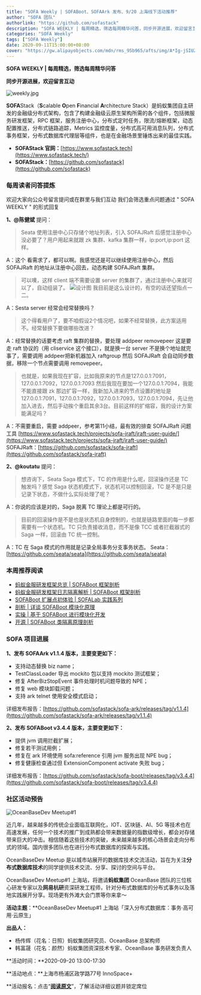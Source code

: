 ```yaml
---
title: "SOFA Weekly | SOFABoot、SOFAArk 发布、9/20 上海线下活动推荐"
author: "SOFA 团队"
authorlink: "https://github.com/sofastack"
description: "SOFA WEEKLY | 每周精选，筛选每周精华问答，同步开源进展，欢迎留言互动。"
categories: "SOFA Weekly"
tags: ["SOFA Weekly"]
date: 2020-09-11T15:00:00+08:00
cover: "https://gw.alipayobjects.com/mdn/rms_95b965/afts/img/A*Ig-jSIUZWx0AAAAAAAAAAAAAARQnAQ"
---
```


**SOFA WEEKLY | 每周精选，筛选每周精华问答**

**同步开源进展，欢迎留言互动**

![weekly.jpg](https://gw.alipayobjects.com/mdn/rms_95b965/afts/img/A*ARgKS6SuU7YAAAAAAAAAAAAAARQnAQ)

**SOFA**Stack（**S**calable **O**pen **F**inancial **A**rchitecture Stack）是蚂蚁集团自主研发的金融级分布式架构，包含了构建金融级云原生架构所需的各个组件，包括微服务研发框架，RPC 框架，服务注册中心，分布式定时任务，限流/熔断框架，动态配置推送，分布式链路追踪，Metrics 监控度量，分布式高可用消息队列，分布式事务框架，分布式数据库代理层等组件，也是在金融场景里锤炼出来的最佳实践。

- **SOFAStack 官网：**[https://www.sofastack.tech](https://www.sofastack.tech/)
- **SOFAStack：**[https://github.com/sofastack](https://github.com/sofastack)

### 每周读者问答提炼

欢迎大家向公众号留言提问或在群里与我们互动
我们会筛选重点问题通过 " SOFA WEEKLY " 的形式回复

**1、@陈健斌** 提问：

> Seata 使用注册中心只存储个地址列表，引入 SOFAJRaft 后感觉注册中心没必要了？用户用起来就跟 zk 集群、kafka 集群一样，ip:port,ip:port 这样。

A：这个 看需求了，都可以啊。我感觉还是可以继续使用注册中心，然后 SOFAJRaft 的地址从注册中心回去，动态构建 SOFAJRaft 集群。

> 可以噢，这样 client 端不需要设置 server 的集群了，通过注册中心来就可以了，自动组装了。
> ![设计图](https://cdn.nlark.com/yuque/0/2020/png/226702/1599815186271-93a9eba9-ec0f-49d4-985e-eabb90764e2a.png)
> 我目前是这么设计的，有空的话还望指点一二。

A：Sesta server 经常会经常替换吗？

> 这个得看用户了，要不咱假设2个情况吧，如果不经常替换，此方案适用不。经常替换下要做哪些改进？

A：经常替换的话要考虑 raft 集群的替换，要处理 addpeer removepeer 这是要走 raft 协议的（用 cliservice 这个接口），就是换一台 server 不是换个地址就完事了，需要调用 addpeer把新机器加入 raftgroup 然后 SOFAJRaft 会自动同步数据，移除一个节点需要调用 removepeer。

> 也就是，如果我现在扩容，比如我原来的节点是127.0.0.1:7091，127.0.0.1:7092，127.0.0.1:7093 然后我现在要加一个127.0.0.1:7094，我能不能直接跟 zk 那边扩容一样，我新加入进来的节点设置的地址是127.0.0.1:7091，127.0.0.1:7092，127.0.0.1:7093，127.0.0.1:7094，先让他加入进去，然后手动挨个重启其余3台。目前这样的扩缩容，我的设计方案能满足吗？

A：不需要重启，需要 addpeer，参考第11小结，最有效的排查 SOFAJRaft 问题工具
[https://www.sofastack.tech/projects/sofa-jraft/jraft-user-guide/](https://www.sofastack.tech/projects/sofa-jraft/jraft-user-guide/)
SOFAJRaft：[https://github.com/sofastack/sofa-jraft](https://github.com/sofastack/sofa-jraft)

**2、@koutatu** 提问：
> 想咨询下，Seata Saga 模式下，TC 的作用是什么呢，回滚操作还是 TC 触发吗？感觉 Saga 状态机模式下，状态机可以控制回滚，TC 是不是只是记录下状态，不做什么实际处理了呢？

A：你说的应该是对的，Saga 脱离 TC 理论上都是可行的。

> 目前的回滚操作是不是也是状态机自身控制的，也就是链路里面的每一步都需要有一个状态机。TC 只负责接收消息，而不是像 TCC 或者拦截器式的 Saga 一样，回滚由 TC 统一控制。

A：TC 在 Saga 模式的作用就是记录全局事务分支事务状态。
Seata：[https://github.com/seata/seata](https://github.com/seata/seata)

### 本周推荐阅读

- [蚂蚁金服研发框架总览 | SOFABoot 框架剖析](/blog/sofa-boot-overview/)
- [蚂蚁金服研发框架日志隔离解析 | SOFABoot 框架剖析](/blog/sofa-boot-log-isolation/)
- [SOFABoot 扩展点初体验 | SOFALab 实践系列](/blog/sofa-boot-extension-practice/)
- [剖析 | 详谈 SOFABoot 模块化原理](http://mp.weixin.qq.com/s?__biz=MzUzMzU5Mjc1Nw==&mid=2247484113&idx=1&sn=21ea61a6feb801a5a95e728d234e2dad&chksm=faa0ed0bcdd7641d0a72dc35d5437fe4d4928ac181e007ad4f2d7a8e7f7c61757eae9181c9ee&scene=21)
- [实操 | 基于 SOFABoot 进行模块化开发](http://mp.weixin.qq.com/s?__biz=MzUzMzU5Mjc1Nw==&mid=2247484017&idx=1&sn=f4ca7f563ad0ed6158282736a141a1f3&chksm=faa0edabcdd764bd7d8dda126f923d1b8653fc4f2e3d77b7873c1b288a35f0ff0ae79bf74321&scene=21)
- [开源 | SOFABoot 类隔离原理剖析](http://mp.weixin.qq.com/s?__biz=MzUzMzU5Mjc1Nw==&mid=2247483929&idx=1&sn=d68a3cc20bad606ef5337ac3630b74f0&chksm=faa0edc3cdd764d57787aca5c40a05977c84549ac01c6c183340992e6c7ee48eb17f686b9787&scene=21)

### SOFA 项目进展

**1、发布 SOFAArk v1.1.4 版本，主要变更如下：**

- 支持动态替换 biz name；
- TestClassLoader 导出 mockito 包以支持 mockito 测试框架；
- 修复 AfterBizStopEvent 事件处理时机问题导致的 NPE；
- 修复 web 模块卸载问题；
- 支持 ark telnet 使用安全模式启动；

详细发布报告：[https://github.com/sofastack/sofa-ark/releases/tag/v1.1.4](https://github.com/sofastack/sofa-ark/releases/tag/v1.1.4)

**2、发布 SOFABoot v3.4.4 版本，主要变更如下：**

- 提供 jvm 调用拦截扩展；
- 修复若干测试用例；
- 修复在 ark 环境使用 sofa:reference 引用 jvm 服务出现 NPE bug；
- 修复健康检查通过但 ExtensionComponent activate 失败 bug；

详细发布报告：[https://github.com/sofastack/sofa-boot/releases/tag/v3.4.4](https://github.com/sofastack/sofa-boot/releases/tag/v3.4.4)

### 社区活动预告

![OceanBaseDev Meetup#1](https://cdn.nlark.com/yuque/0/2020/jpeg/226702/1599815543398-70aac1d7-69a2-4007-8016-78f942b25a08.jpeg)

近几年，越来越多的传统企业面临互联网化，IOT、区块链、AI、5G 等技术也在高速发展，任何一个技术的推广到成熟都会带来数据量的指数级增长，都会对存储带来巨大的冲击。相信随着这些技术的突破，未来越来越多的核心场景会走向分布式的领域。国内很多团队也在进行分布式数据库的探索与实践。

OceanBaseDev Meetup 是以城市站展开的数据库技术交流活动，旨在为关注**分布式数据库技术**的同学提供技术交流、分享、探讨的空间与平台。

OceanBaseDev Meetup#1 上海站，将邀请**蚂蚁集团** OceanBase 团队的三位核心研发专家以及**网易杭研**资深研发工程师，针对分布式数据库的分布式事务以及落地实践展开分享。现场更有外滩大会门票等你来拿～

**活动主题**：**OceanBaseDev Meetup#1 上海站「深入分布式数据库：事务·高可用·云原生」

**出品人：**
- 杨传辉（花名：日照）蚂蚁集团研究员、OceanBase 总架构师
- 韩富晟（花名：颜然）蚂蚁集团资深技术专家、OceanBase 事务研发负责人

**活动时间：**2020-09-20 13:00-17:30

**活动地点：**上海市杨浦区政学路77号 InnoSpace+

**活动报名：点击“[**阅读原文**](https://www.huodongxing.com/event/5562442480600)”，了解活动详细议题并锁定席位

